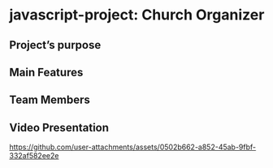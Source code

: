 # javascript-project: Church Organizer

## Project’s purpose

## Main Features

## Team Members

## Video Presentation
https://github.com/user-attachments/assets/0502b662-a852-45ab-9fbf-332af582ee2e

